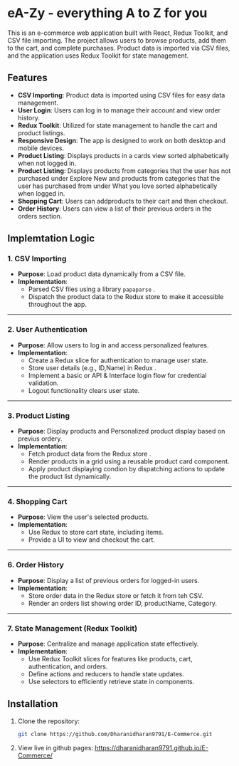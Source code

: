 # eA-Zy - everything A to Z for you

This is an e-commerce web application built with React, Redux Toolkit, and CSV file importing. The project allows users to browse products, add them to the cart, and complete purchases. Product data is imported via CSV files, and the application uses Redux Toolkit for state management.

## Features

- **CSV Importing**: Product data is imported using CSV files for easy data management.
- **User Login**: Users can log in to manage their account and view order history.
- **Redux Toolkit**: Utilized for state management to handle the cart and product listings.
- **Responsive Design**: The app is designed to work on both desktop and mobile devices.
- **Product Listing**: Displays products in a cards view sorted alphabetically when not logged in.
- **Product Listing**: Displays products from categories that the user has not purchased under Explore New and products from categories that the user has purchased from under What you love sorted alphabetically when logged in.
- **Shopping Cart**: Users can addproducts to  their cart and then checkout.
- **Order History**: Users can view a list of their previous orders in the orders section.

## Implemtation Logic
### 1. **CSV Importing**
- **Purpose**: Load product data dynamically from a CSV file.
- **Implementation**:
  - Parsed CSV files using a library  `papaparse` .
  - Dispatch the product data to the Redux store to make it accessible throughout the app.

---

### 2. **User Authentication**
- **Purpose**: Allow users to log in and access personalized features.
- **Implementation**:
  - Create a Redux slice for authentication to manage user state.
  - Store user details (e.g., ID,Name) in Redux .
  - Implement a basic or API & Interface login flow for credential validation.
  - Logout functionality clears user state.

---

### 3. **Product Listing**
- **Purpose**: Display products and Personalized product display based on previus ordery.
- **Implementation**:
  - Fetch product data from the Redux store .
  - Render products in a grid using a reusable product card component.
  - Apply product displaying condion by dispatching actions to update the product list dynamically.

---

### 4. **Shopping Cart**
- **Purpose**: View the user's selected products.
- **Implementation**:
  - Use Redux to store cart state, including items.
  - Provide a UI to view and checkout the cart.

---

### 6. **Order History**
- **Purpose**: Display a list of previous orders for logged-in users.
- **Implementation**:
  - Store order data in the Redux store or fetch it from teh CSV.
  - Render an orders list showing order ID, productName, Category.

---

### 7. **State Management (Redux Toolkit)**
- **Purpose**: Centralize and manage application state effectively.
- **Implementation**:
  - Use Redux Toolkit slices for features like products, cart, authentication, and orders.
  - Define actions and reducers to handle state updates.
  - Use selectors to efficiently retrieve state in components.

## Installation

1. Clone the repository:
   ```bash
   git clone https://github.com/Dharanidharan9791/E-Commerce.git
2. View live in github pages:
   https://dharanidharan9791.github.io/E-Commerce/